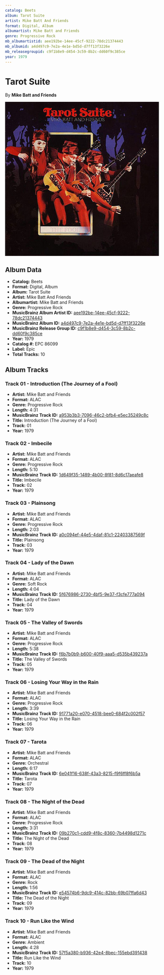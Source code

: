 ```yaml
---
catalog: Beets
album: Tarot Suite
artist: Mike Batt And Friends
format: Digital, Album
albumartist: Mike Batt and Friends
genre: Progressive Rock
mb_albumartistid: aee192be-14ee-45cf-9222-78dc21374443
mb_albumid: a4d497c9-7e2a-4e1e-bd5d-d7ff13f3226e
mb_releasegroupid: c9f1b8e9-d454-3c59-8b2c-dd60f9c385ce
year: 1979
---
```


# Tarot Suite

By **Mike Batt and Friends**

![](../../assets/beetscovers/Mike_Batt_And_Friends-Tarot_Suite.jpg)

## Album Data

- **Catalog:** Beets
- **Format:** Digital, Album
- **Album:** Tarot Suite
- **Artist:** Mike Batt And Friends
- **Albumartist:** Mike Batt and Friends
- **Genre:** Progressive Rock
- **MusicBrainz Album Artist ID:** [aee192be-14ee-45cf-9222-78dc21374443](https://musicbrainz.org/artist/aee192be-14ee-45cf-9222-78dc21374443)
- **MusicBrainz Album ID:** [a4d497c9-7e2a-4e1e-bd5d-d7ff13f3226e](https://musicbrainz.org/release/a4d497c9-7e2a-4e1e-bd5d-d7ff13f3226e)
- **MusicBrainz Release Group ID:** [c9f1b8e9-d454-3c59-8b2c-dd60f9c385ce](https://musicbrainz.org/release-group/c9f1b8e9-d454-3c59-8b2c-dd60f9c385ce)
- **Year:** 1979
- **Catalog #:** EPC 86099
- **Label:** Epic
- **Total Tracks:** 10

## Album Tracks

### Track 01 - Introduction (The Journey of a Fool)

- **Artist:** Mike Batt and Friends
- **Format:** ALAC
- **Genre:** Progressive Rock
- **Length:** 4:31
- **MusicBrainz Track ID:** [a953b3b3-7096-46c2-bfb4-e5ec35249c8c](https://musicbrainz.org/recording/a953b3b3-7096-46c2-bfb4-e5ec35249c8c)
- **Title:** Introduction (The Journey of a Fool)
- **Track:** 01
- **Year:** 1979

### Track 02 - Imbecile

- **Artist:** Mike Batt and Friends
- **Format:** ALAC
- **Genre:** Progressive Rock
- **Length:** 5:10
- **MusicBrainz Track ID:** [1d649f35-1489-4b00-8f81-8d6c17aeafe8](https://musicbrainz.org/recording/1d649f35-1489-4b00-8f81-8d6c17aeafe8)
- **Title:** Imbecile
- **Track:** 02
- **Year:** 1979

### Track 03 - Plainsong

- **Artist:** Mike Batt and Friends
- **Format:** ALAC
- **Genre:** Progressive Rock
- **Length:** 2:03
- **MusicBrainz Track ID:** [a0c094ef-44e5-4daf-81c1-22403387569f](https://musicbrainz.org/recording/a0c094ef-44e5-4daf-81c1-22403387569f)
- **Title:** Plainsong
- **Track:** 03
- **Year:** 1979

### Track 04 - Lady of the Dawn

- **Artist:** Mike Batt and Friends
- **Format:** ALAC
- **Genre:** Soft Rock
- **Length:** 4:04
- **MusicBrainz Track ID:** [5f676986-2730-4bf5-9e37-f3cfe777a094](https://musicbrainz.org/recording/5f676986-2730-4bf5-9e37-f3cfe777a094)
- **Title:** Lady of the Dawn
- **Track:** 04
- **Year:** 1979

### Track 05 - The Valley of Swords

- **Artist:** Mike Batt and Friends
- **Format:** ALAC
- **Genre:** Progressive Rock
- **Length:** 5:38
- **MusicBrainz Track ID:** [f6b7b0b9-b600-40f9-aaa5-d535b439237a](https://musicbrainz.org/recording/f6b7b0b9-b600-40f9-aaa5-d535b439237a)
- **Title:** The Valley of Swords
- **Track:** 05
- **Year:** 1979

### Track 06 - Losing Your Way in the Rain

- **Artist:** Mike Batt and Friends
- **Format:** ALAC
- **Genre:** Progressive Rock
- **Length:** 3:39
- **MusicBrainz Track ID:** [91771a20-e070-4518-bee0-684f2c002f57](https://musicbrainz.org/recording/91771a20-e070-4518-bee0-684f2c002f57)
- **Title:** Losing Your Way in the Rain
- **Track:** 06
- **Year:** 1979

### Track 07 - Tarota

- **Artist:** Mike Batt and Friends
- **Format:** ALAC
- **Genre:** Orchestral
- **Length:** 6:17
- **MusicBrainz Track ID:** [6e041f16-638f-43a3-8215-f9f6ff8f6b5a](https://musicbrainz.org/recording/6e041f16-638f-43a3-8215-f9f6ff8f6b5a)
- **Title:** Tarota
- **Track:** 07
- **Year:** 1979

### Track 08 - The Night of the Dead

- **Artist:** Mike Batt and Friends
- **Format:** ALAC
- **Genre:** Progressive Rock
- **Length:** 3:31
- **MusicBrainz Track ID:** [09b270c1-cdd9-4f8c-8360-7b4498d1271c](https://musicbrainz.org/recording/09b270c1-cdd9-4f8c-8360-7b4498d1271c)
- **Title:** The Night of the Dead
- **Track:** 08
- **Year:** 1979

### Track 09 - The Dead of the Night

- **Artist:** Mike Batt and Friends
- **Format:** ALAC
- **Genre:** Rock
- **Length:** 1:56
- **MusicBrainz Track ID:** [e54574b6-9dc9-414c-82bb-69b07ffa6d43](https://musicbrainz.org/recording/e54574b6-9dc9-414c-82bb-69b07ffa6d43)
- **Title:** The Dead of the Night
- **Track:** 09
- **Year:** 1979

### Track 10 - Run Like the Wind

- **Artist:** Mike Batt and Friends
- **Format:** ALAC
- **Genre:** Ambient
- **Length:** 4:28
- **MusicBrainz Track ID:** [57f5a380-b936-42e4-8bec-155ebd391438](https://musicbrainz.org/recording/57f5a380-b936-42e4-8bec-155ebd391438)
- **Title:** Run Like the Wind
- **Track:** 10
- **Year:** 1979

